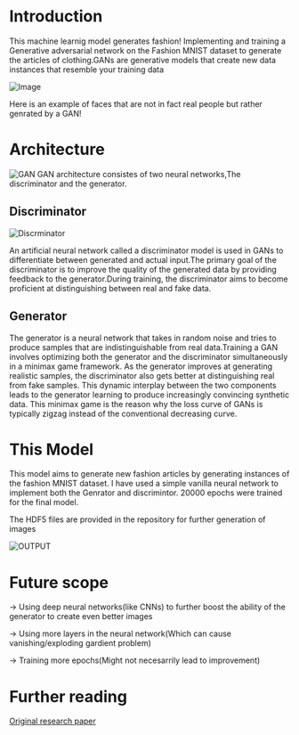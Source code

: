 # Introduction
This machine learnig model generates fashion! Implementing and training a Generative adversarial network on the Fashion MNIST dataset to generate the articles of clothing.GANs are generative models that create new data instances that resemble your training data

![Image](https://miro.medium.com/v2/resize:fit:1400/1*s1P6dOC7YWqQnV-7QENVfg.png)

Here is an example of faces that are not in fact real people but rather genrated by a GAN!


# Architecture
![GAN](https://i0.wp.com/semiengineering.com/wp-content/uploads/nn3.png?fit=756%2C558&ssl=1)
GAN architecture consistes of two neural networks,The discriminator and the generator.

## Discriminator
![Discrminator](https://miro.medium.com/v2/resize:fit:1400/1*ad8tUoJx7U3tfMDRcs0MGg.jpeg)

An artificial neural network called a discriminator model is used in GANs to differentiate between generated and actual input.The primary goal of the discriminator is to improve the quality of the generated data by providing feedback to the generator.During training, the discriminator aims to become proficient at distinguishing between real and fake data.

## Generator
The generator is a neural network that takes in random noise and tries to produce samples that are indistinguishable from real data.Training a GAN involves optimizing both the generator and the discriminator simultaneously in a minimax game framework. As the generator improves at generating realistic samples, the discriminator also gets better at distinguishing real from fake samples. This dynamic interplay between the two components leads to the generator learning to produce increasingly convincing synthetic data.
This minimax game is the reason why the loss curve of GANs is typically zigzag instead of the conventional decreasing curve.

# This Model
This model aims to generate new fashion articles by generating instances of the fashion MNIST dataset. I have used a simple vanilla neural network to implement both the Genrator and discrimintor. 20000 epochs were trained for the final model.

The HDF5 files are provided in the repository for further generation of images

![OUTPUT](https://www.innodeed.com/wp-content/uploads/2022/09/code-output4-328x231.png)

# Future scope
-> Using deep neural networks(like CNNs) to further boost the ability of the generator to create even better images

-> Using more layers in the neural network(Which can cause vanishing/exploding gardient problem)

-> Training more epochs(Might not necesarrily lead to improvement)

# Further reading
[Original research paper](https://arxiv.org/abs/1406.2661)
